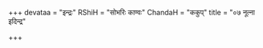 +++
devataa = "इन्द्रः"
RShiH = "सोभरिः काण्वः"
ChandaH = "ककुप्"
title = "०७ नूत्ना इदिन्द्र"

+++
